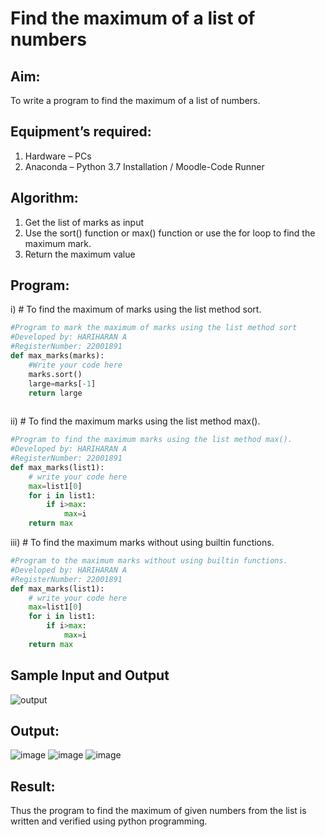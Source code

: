 # Find the maximum of a list of numbers
## Aim:
To write a program to find the maximum of a list of numbers.
## Equipment’s required:
1.	Hardware – PCs
2.	Anaconda – Python 3.7 Installation / Moodle-Code Runner
## Algorithm:
1.	Get the list of marks as input
2.	Use the sort() function or max() function or use the for loop to find the maximum mark.
3.	Return the maximum value
## Program:

i)	# To find the maximum of marks using the list method sort.
```Python
#Program to mark the maximum of marks using the list method sort
#Developed by: HARIHARAN A
#RegisterNumber: 22001891
def max_marks(marks):
    #Write your code here
    marks.sort()
    large=marks[-1]
    return large
    
```

ii)	# To find the maximum marks using the list method max().
```Python
#Program to find the maximum marks using the list method max().
#Developed by: HARIHARAN A
#RegisterNumber: 22001891
def max_marks(list1):
    # write your code here
    max=list1[0]
    for i in list1:
        if i>max:
            max=i
    return max

```

iii) # To find the maximum marks without using builtin functions.
```Python
#Program to the maximum marks without using builtin functions.
#Developed by: HARIHARAN A
#RegisterNumber: 22001891
def max_marks(list1):
    # write your code here
    max=list1[0]
    for i in list1:
        if i>max:
            max=i
    return max

```
## Sample Input and Output
![output](./img/max_marks1.jpg) 

## Output:
![image](https://user-images.githubusercontent.com/120353431/214830975-b15bcc24-dd1f-4bbd-9319-ea98836defbd.png)
![image](https://user-images.githubusercontent.com/120353431/214831063-3476d68d-8cf7-46e2-914c-d966ed6fd48d.png)
![image](https://user-images.githubusercontent.com/120353431/214831178-73ebc85c-d0ce-4887-94b1-6d2f8147dfc4.png)


## Result:
Thus the program to find the maximum of given numbers from the list is written and verified using python programming.
